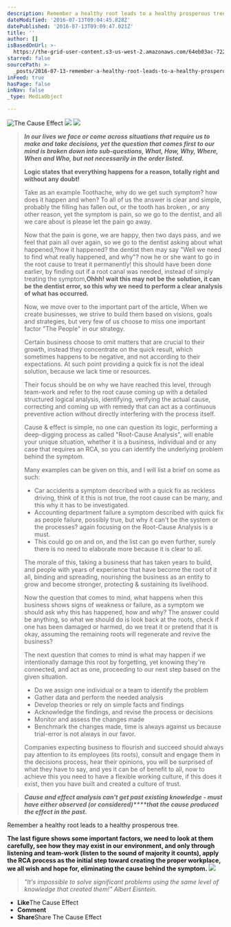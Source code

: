 ```yaml
---
description: Remember a healthy root leads to a healthy prosperous tree.
dateModified: '2016-07-13T09:04:45.828Z'
datePublished: '2016-07-13T09:09:47.021Z'
title: ''
author: []
isBasedOnUrl: >-
  https://the-grid-user-content.s3-us-west-2.amazonaws.com/64eb03ac-7224-4db0-9354-76335c6a916e.jpg
starred: false
sourcePath: >-
  _posts/2016-07-13-remember-a-healthy-root-leads-to-a-healthy-prosperous-tree.md
inFeed: true
hasPage: false
inNav: false
_type: MediaObject

---
```

![The Cause Effect](https://the-grid-user-content.s3-us-west-2.amazonaws.com/64eb03ac-7224-4db0-9354-76335c6a916e.jpg)
![](https://the-grid-user-content.s3-us-west-2.amazonaws.com/b4631f49-d1fb-4417-b4af-8a6db41ace40.jpg)
![](https://the-grid-user-content.s3-us-west-2.amazonaws.com/03ce9f27-1b10-4c3e-931e-f5b3894ca2a0.jpg)

> _**In our lives we face or come across situations that require us to make and take decisions, yet the question that comes first to our mind is broken down into sub-questions, What, How, Why, Where, When and Who, but not necessarily in the order listed.**_
> 
> **Logic states that everything happens for a reason, totally right and without any doubt!**
> 
> Take as an example Toothache, why do we get such symptom? how does it happen and when? To all of us the answer is clear and simple, probably the filling has fallen out, or the tooth has broken , or any other reason, yet the symptom is pain, so we go to the dentist, and all we care about is please let the pain go away.
> 
> Now that the pain is gone, we are happy, then two days pass, and we feel that pain all over again, so we go to the dentist asking about what happened,?how it happened? the dentist then may say "Well we need to find what really happened, and why"? now he or she want to go in the root cause to treat it permanently! this should have been done earlier, by finding out if a root canal was needed, instead of simply treating the symptom,**Ohhh! wait this may not be the solution, it can be the dentist error, so this why we need to perform a clear analysis of what has occurred.**
> 
> Now, we move over to the important part of the article, When we create businesses, we strive to build them based on visions, goals and strategies, but very few of us choose to miss one important factor "The People" in our strategy.
> 
> Certain business choose to omit matters that are crucial to their growth, instead they concentrate on the quick result, which sometimes happens to be negative, and not according to their expectations. At such point providing a quick fix is not the ideal solution, because we lack time or resources.
> 
> Their focus should be on why we have reached this level, through team-work and refer to the root cause coming up with a detailed structured logical analysis, identifying, verifying the actual cause, correcting and coming up with remedy that can act as a continuous preventive action without directly interfering with the process itself.
> 
> Cause & effect is simple, no one can question its logic, performing a deep-digging process as called "Root-Cause Analysis", will enable your unique situation, whether it is a business, individual and or any case that requires an RCA, so you can identify the underlying problem behind the symptom.
> 
> Many examples can be given on this, and I will list a brief on some as such:
> 
> * Car accidents a symptom described with a quick fix as reckless driving, think of it this is not true, the root cause can be many, and this why it has to be investigated.
> * Accounting department failure a symptom described with quick fix as people failure, possibly true, but why it can't be the system or the processes? again focusing on the Root-Cause Analysis is a must.
> * This could go on and on, and the list can go even further, surely there is no need to elaborate more because it is clear to all.
> 
> The morale of this, taking a business that has taken years to build, and people with years of experience that have become the root of it all, binding and spreading, nourishing the business as an entity to grow and become stronger, protecting & sustaining its livelihood.
> 
> Now the question that comes to mind, what happens when this business shows signs of weakness or failure, as a symptom we should ask why this has happened, how and why? The answer could be anything, so what we should do is look back at the roots, check if one has been damaged or harmed, do we treat it or pretend that it is okay, assuming the remaining roots will regenerate and revive the business?
> 
> The next question that comes to mind is what may happen if we intentionally damage this root by forgetting, yet knowing they're connected, and act as one, proceeding to our next step based on the given situation.
> 
> * Do we assign one individual or a team to identify the problem
> * Gather data and perform the needed analysis
> * Develop theories or rely on simple facts and findings
> * Acknowledge the findings, and revise the process or decisions
> * Monitor and assess the changes made
> * Benchmark the changes made, time is always against us because trial-error is not always in our favor.
> 
> Companies expecting business to flourish and succeed should always pay attention to its employees (its roots), consult and engage them in the decisions process, hear their opinions, you will be surprised of what they have to say, and yes it can be of benefit to all, now to achieve this you need to have a flexible working culture, if this does it exist, then you have built and created a culture of trust.

> _**Cause and effect analysis can't get past existing knowledge - must have either observed (or considered)****that the cause produced the effect in the past.**_

Remember a healthy root leads to a healthy prosperous tree.

**The last figure shows some important factors, we need to look at them carefully, see how they may exist in our environment, and only through listening and team-work (listen to the sound of majority it counts), apply the RCA process as the initial step toward creating the proper workplace, we all wish and hope for, eliminating the cause behind the symptom.**
![](https://the-grid-user-content.s3-us-west-2.amazonaws.com/05c53b40-cc6c-472d-a4ab-1415303e9f16.jpg)

> _"It's impossible to solve significant problems using the same level of knowledge that created them!" Albert Eisntein._

* **Like**The Cause Effect
* **Comment**
* **Share**Share The Cause Effect